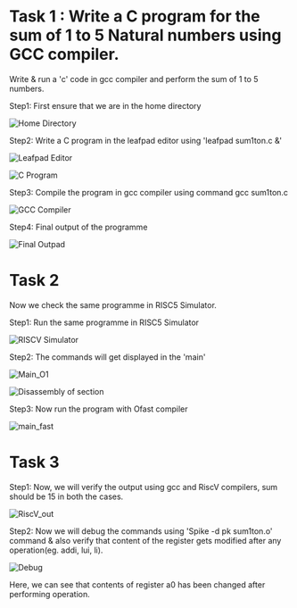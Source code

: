 # Task 1 : Write a C program for the sum of 1 to 5 Natural numbers using GCC compiler.

Write & run a 'c' code in gcc compiler and perform the sum of 1 to 5 numbers.

Step1: First ensure that we are in the home directory
   
![Home Directory](https://github.com/RohitP0311/asic-design-class/blob/main/Task1/Home%20Directory.png)

Step2: Write a C program in the leafpad editor using 'leafpad sum1ton.c &'

![Leafpad Editor](https://github.com/RohitP0311/asic-design-class/blob/main/Task1/Leafpad%20Editor.png)

![C Program](https://github.com/RohitP0311/asic-design-class/blob/main/Task1/C%20Program.png)

Step3: Compile the program in gcc compiler using command gcc sum1ton.c

![GCC Compiler](https://github.com/RohitP0311/asic-design-class/blob/main/Task1/Gcc%20Compiler.png)

Step4: Final output of the programme

![Final Outpad](https://github.com/RohitP0311/asic-design-class/blob/main/Task1/Final%20Output.png)
   
# Task 2

Now we check the same programme in RISC5 Simulator.

Step1: Run the same programme in RISC5 Simulator

![RISCV Simulator](https://github.com/RohitP0311/asic-design-class/blob/main/Task2/RISCV%20Simulator.png)

Step2: The commands will get displayed in the 'main'

![Main_O1](https://github.com/RohitP0311/asic-design-class/blob/main/Task2/Main_O1.png)

![Disassembly of section](https://github.com/RohitP0311/asic-design-class/blob/main/Task2/Disassembly%20of%20section.png)

Step3: Now run the program with Ofast compiler

![main_fast](https://github.com/RohitP0311/asic-design-class/blob/main/Task2/Main_Fast.png)

# Task 3

Step1: Now, we will verify the output using gcc and RiscV compilers, sum should be 15 in both the cases.

![RiscV_out](https://github.com/RohitP0311/asic-design-class/blob/main/Task3/RiscV_Out.png)

Step2: Now we will debug the commands using 'Spike -d pk sum1ton.o' command & also verify that content of the register gets modified after any operation(eg. addi, lui, li).

![Debug](https://github.com/RohitP0311/asic-design-class/blob/main/Task3/Debug.png)

Here, we can see that contents of register a0 has been changed after performing operation.


